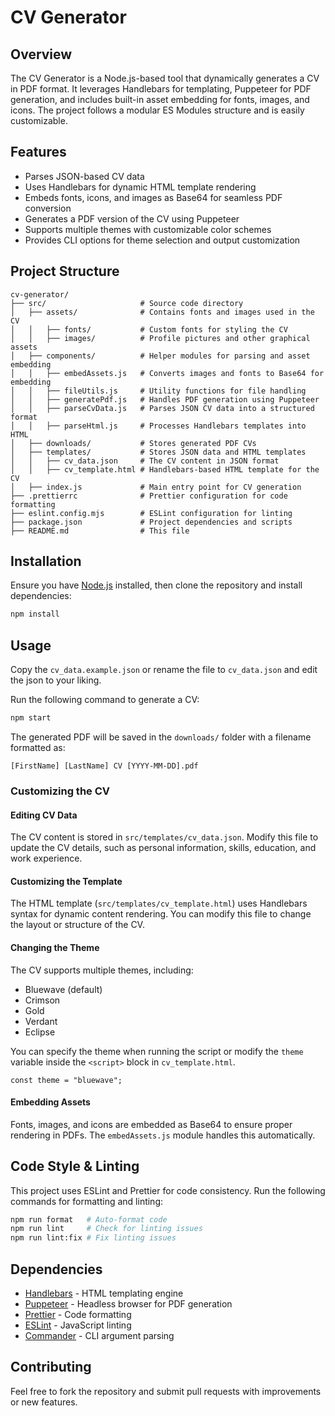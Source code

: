 # CV Generator

## Overview

The CV Generator is a Node.js-based tool that dynamically generates a CV in PDF format. It leverages Handlebars for templating, Puppeteer for PDF generation, and includes built-in asset embedding for fonts, images, and icons. The project follows a modular ES Modules structure and is easily customizable.

## Features

- Parses JSON-based CV data
- Uses Handlebars for dynamic HTML template rendering
- Embeds fonts, icons, and images as Base64 for seamless PDF conversion
- Generates a PDF version of the CV using Puppeteer
- Supports multiple themes with customizable color schemes
- Provides CLI options for theme selection and output customization

## Project Structure

```
cv-generator/
├── src/                     # Source code directory
│   ├── assets/              # Contains fonts and images used in the CV
│   │   ├── fonts/           # Custom fonts for styling the CV
│   │   ├── images/          # Profile pictures and other graphical assets
│   ├── components/          # Helper modules for parsing and asset embedding
│   │   ├── embedAssets.js   # Converts images and fonts to Base64 for embedding
│   │   ├── fileUtils.js     # Utility functions for file handling
│   │   ├── generatePdf.js   # Handles PDF generation using Puppeteer
│   │   ├── parseCvData.js   # Parses JSON CV data into a structured format
│   │   ├── parseHtml.js     # Processes Handlebars templates into HTML
│   ├── downloads/           # Stores generated PDF CVs
│   ├── templates/           # Stores JSON data and HTML templates
│   │   ├── cv_data.json     # The CV content in JSON format
│   │   ├── cv_template.html # Handlebars-based HTML template for the CV
│   ├── index.js             # Main entry point for CV generation
├── .prettierrc              # Prettier configuration for code formatting
├── eslint.config.mjs        # ESLint configuration for linting
├── package.json             # Project dependencies and scripts
├── README.md                # This file
```

## Installation

Ensure you have [Node.js](https://nodejs.org/) installed, then clone the repository and install dependencies:

```sh
npm install
```

## Usage

Copy the `cv_data.example.json` or rename the file to `cv_data.json` and edit the json to your liking.

Run the following command to generate a CV:

```sh
npm start
```

The generated PDF will be saved in the `downloads/` folder with a filename formatted as:

```
[FirstName] [LastName] CV [YYYY-MM-DD].pdf
```

### Customizing the CV

#### Editing CV Data

The CV content is stored in `src/templates/cv_data.json`. Modify this file to update the CV details, such as personal information, skills, education, and work experience.

#### Customizing the Template

The HTML template (`src/templates/cv_template.html`) uses Handlebars syntax for dynamic content rendering. You can modify this file to change the layout or structure of the CV.

#### Changing the Theme

The CV supports multiple themes, including:

- Bluewave (default)
- Crimson
- Gold
- Verdant
- Eclipse

You can specify the theme when running the script or modify the `theme` variable inside the `<script>` block in `cv_template.html`.

```
const theme = "bluewave";
```

#### Embedding Assets

Fonts, images, and icons are embedded as Base64 to ensure proper rendering in PDFs. The `embedAssets.js` module handles this automatically.

## Code Style & Linting

This project uses ESLint and Prettier for code consistency. Run the following commands for formatting and linting:

```sh
npm run format   # Auto-format code
npm run lint     # Check for linting issues
npm run lint:fix # Fix linting issues
```

## Dependencies

- [Handlebars](https://handlebarsjs.com/) - HTML templating engine
- [Puppeteer](https://pptr.dev/) - Headless browser for PDF generation
- [Prettier](https://prettier.io/) - Code formatting
- [ESLint](https://eslint.org/) - JavaScript linting
- [Commander](https://github.com/tj/commander.js/) - CLI argument parsing

## Contributing

Feel free to fork the repository and submit pull requests with improvements or new features.
